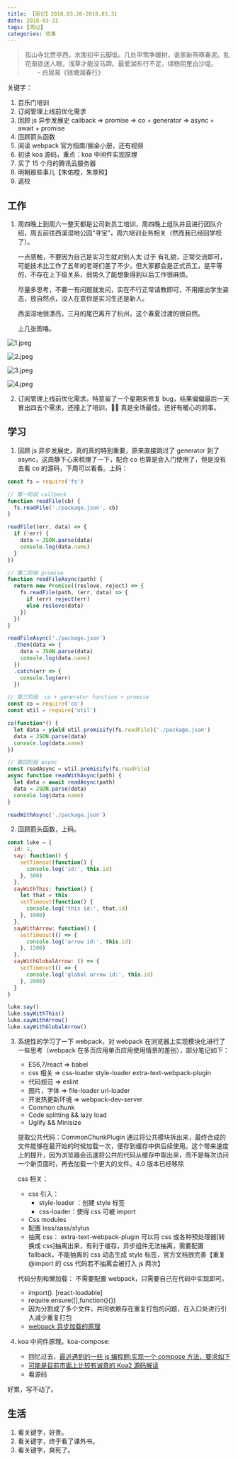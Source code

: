 ```yaml
---
title: 【周记】2018.03.26-2018.03.31
date: 2018-03-31
tags: [周记]
categories: 琐事
---
```


> 孤山寺北贾亭西，水面初平云脚低。几处早莺争暖树，谁家新燕啄春泥。乱花渐欲迷人眼，浅草才能没马蹄。最爱湖东行不足，绿杨阴里白沙堤。 　　- 白居易《钱塘湖春行》

关键字：

1.  百乐门培训
2.  订阅管理上线前优化需求
3.  回顾 js 异步发展史 callback => promise => co + generator => async + await + promise
4.  回顾箭头函数
5.  阅读 webpack 官方指南/掘金小册，还有视频
6.  初读 koa 源码，重点：koa 中间件实现原理
7.  买了 15 个月的腾讯云服务器
8.  明朝那些事儿【朱佑樘，朱厚照】
9.  返校

## 工作

1.  周四晚上到周六一整天都是公司新员工培训，周四晚上组队并且进行团队介绍，周五前往西溪湿地公园“寻宝”，周六培训业务相关（然而我已经回学校了）。

    一点感触，不要因为自己是实习生就对别人太 过于 有礼貌，正常交流即可，可能技术比工作了五年的老哥们差了不少，但大家都会是正式员工，是平等的，不存在上下级关系，弱势久了能想象得到以后工作很麻烦。

    尽量多思考，不要一有问题就发问，实在不行正常请教即可，不用摆出学生姿态，放自然点，没人在意你是实习生还是新人。

    西溪湿地很漂亮，三月的尾巴离开了杭州，这个春夏过渡的很自然。

    上几张图咯。

![1.jpeg](https://upload-images.jianshu.io/upload_images/4869616-4eb1aaa6ce043370.jpeg?imageMogr2/auto-orient/strip%7CimageView2/2/w/1240)

![2.jpeg](https://upload-images.jianshu.io/upload_images/4869616-5b2b292a8c63aa3a.jpeg?imageMogr2/auto-orient/strip%7CimageView2/2/w/1240)

![3.jpeg](https://upload-images.jianshu.io/upload_images/4869616-b7ce808e0f8b2ca2.jpeg?imageMogr2/auto-orient/strip%7CimageView2/2/w/1240)

![4.jpeg](https://upload-images.jianshu.io/upload_images/4869616-857e88538234a72c.jpeg?imageMogr2/auto-orient/strip%7CimageView2/2/w/1240)

2.  订阅管理上线前优化需求。特意留了一个星期来修复 bug，结果偏偏最后一天冒出四五个需求，还撞上了培训， 真是全场最佳。还好有暖心的同事。

## 学习

1.  回顾 js 异步发展史，真的真的特别重要，原来直接跳过了 generator 到了 async，这周静下心来梳理了一下，配合 co 也算是会入门使用了，但是没有去看 co 的源码，下周可以看看。上码：


```js
const fs = require('fs')

// 第一阶段 callback
function readFile(cb) {
  fs.readFile('./package.json', cb)
}

readFile((err, data) => {
  if (!err) {
    data = JSON.parse(data)
    console.log(data.name)
  }
})

// 第二阶段 promise
function readFileAsync(path) {
  return new Promise((reslove, reject) => {
    fs.readFile(path, (err, data) => {
      if (err) reject(err)
      else reslove(data)
    })
  })
}

readFileAsync('./package.json')
  .then(data => {
    data = JSON.parse(data)
    console.log(data.name)
  })
  .catch(err => {
    console.log(err)
  })

// 第三阶段  co + generator function + promise
const co = require('co')
const util = require('util')

co(function*() {
  let data = yield util.promisify(fs.readFile)('./package.json')
  data = JSON.parse(data)
  console.log(data.name)
})

// 第四阶段 async
const readAsync = util.promisify(fs.readFile)
async function readWithAsync(path) {
  let data = await readAsync(path)
  data = JSON.parse(data)
  console.log(data.name)
}

readWithAsync('./package.json')
```

2.  回顾箭头函数，上码。


```js
const luke = {
  id: 1,
  say: function() {
    setTimeout(function() {
      console.log('id:', this.id)
    }, 500)
  },
  sayWithThis: function() {
    let that = this
    setTimeout(function() {
      console.log('this id:', that.id)
    }, 1000)
  },
  sayWithArrow: function() {
    setTimeout(() => {
      console.log('arrow id:', this.id)
    }, 1500)
  },
  sayWithGlobalArrow: () => {
    setTimeout(() => {
      console.log('global arrow id:', this.id)
    }, 2000)
  }
}

luke.say()
luke.sayWithThis()
luke.sayWithArrow()
luke.sayWithGlobalArrow()
```

3.  系统性的学习了一下 webpack，对 webpack 在浏览器上实现模块化进行了一些思考（webpack 在多页应用单页应用使用情景的差别），部分笔记如下：

    - ES6,7/react => babel
    - css 相关 => css-loader style-loader extra-text-webpack-plugin
    - 代码规范 => eslint
    - 图片，字体 => file-loader url-loader
    - 开发热更新环境 => webpack-dev-server
    - Common chunk
    - Code splitting && lazy load
    - Uglify && Minisize

    提取公共代码：CommonChunkPlugin 通过将公共模块拆出来，最终合成的文件能够在最开始的时候加载一次，便存到缓存中供后续使用。这个带来速度上的提升，因为浏览器会迅速将公共的代码从缓存中取出来，而不是每次访问一个新页面时，再去加载一个更大的文件。4.0 版本已经移除

    css 相关：

    - css 引入：
      - style-loader ：创建 style 标签
      - css-loader：使得 css 可被 import
    - Css modules
    - 配置 less/sass/stylus
    - 抽离 css： extra-text-webpack-plugin 可以将 css 或各种预处理器[转换成 css]抽离出来，有利于缓存，异步组件无法抽离，需要配置 fallback，不能抽离的 css 动态生成 style 标签，官方文档很完善【重复@import 的 css 代码若不抽离会被打入 js 两次】

    代码分割和懒加载： 不需要配置 webpack，只需要自己在代码中实现即可。

    - import(). [react-loadable]
    - require.ensure([],function(){})
    - 因为分割成了多个文件，共同依赖存在重复打包的问题，在入口处进行引入减少重复打包
    - [webpack 异步加载的原理](https://github.com/yongningfu/webpa_ensure)

4.  koa 中间件原理。koa-compose:
    - 回忆过去，[最近遇到的一些 js 编程题:实现一个 compose 方法，要求如下](https://www.jianshu.com/p/4443733f72b4)
    - [可能是目前市面上比较有诚意的 Koa2 源码解读](https://zhuanlan.zhihu.com/p/34797505)
    - 看源码

好累，写不动了。

## 生活

1.  看关键字，好贵。
2.  看关键字，终于看了课外书。
3.  看关键字，爽死了。
